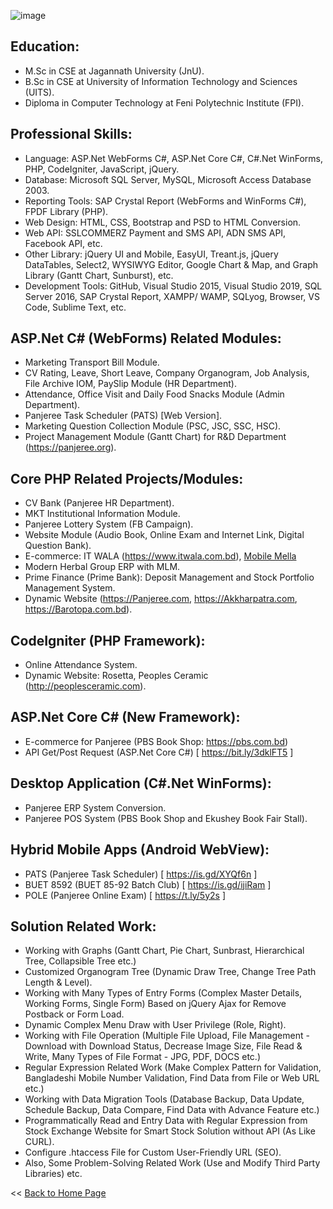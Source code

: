 ![image](https://user-images.githubusercontent.com/83280369/189738315-fe50d3af-9063-4ca7-adb4-6b1ac163b8b2.png)

## Education: 
- M.Sc in CSE at Jagannath University (JnU).
- B.Sc in CSE at University of Information Technology and Sciences (UITS).
- Diploma in Computer Technology at Feni Polytechnic Institute (FPI).


## Professional Skills: 
 - Language: ASP.Net WebForms C#, ASP.Net Core C#, C#.Net WinForms, PHP, CodeIgniter, JavaScript, jQuery.
 - Database: Microsoft SQL Server, MySQL, Microsoft Access Database 2003.
 - Reporting Tools: SAP Crystal Report (WebForms and WinForms C#), FPDF Library (PHP).
 - Web Design: HTML, CSS, Bootstrap and PSD to HTML Conversion. 
 - Web API: SSLCOMMERZ Payment and SMS API, ADN SMS API, Facebook API, etc.
 - Other Library: jQuery UI and Mobile, EasyUI, Treant.js, jQuery DataTables, Select2, WYSIWYG Editor, Google Chart & Map, and Graph Library (Gantt Chart, Sunburst), etc. 
 - Development Tools: GitHub, Visual Studio 2015, Visual Studio 2019, SQL Server 2016, SAP Crystal Report, XAMPP/ WAMP, SQLyog, Browser, VS Code, Sublime Text, etc. 


## ASP.Net C# (WebForms) Related Modules:
 - Marketing Transport Bill Module.
 - CV Rating, Leave, Short Leave, Company Organogram, Job Analysis, File Archive IOM, PaySlip Module (HR Department).
 - Attendance, Office Visit and Daily Food Snacks Module (Admin Department).
 - Panjeree Task Scheduler (PATS) [Web Version].
 - Marketing Question Collection Module (PSC, JSC, SSC, HSC).
 - Project Management Module (Gantt Chart) for R&D Department (https://panjeree.org).


## Core PHP Related Projects/Modules:
 - CV Bank (Panjeree HR Department).
 - MKT Institutional Information Module.
 - Panjeree Lottery System (FB Campaign). 
 - Website Module (Audio Book, Online Exam and Internet Link, Digital Question Bank).
 - E-commerce: IT WALA (https://www.itwala.com.bd), <a href="https://docs.google.com/document/d/1e5Ldpbuz_2wG1B4pDjeUBQNIm6duIPQJ4RNAJk7uXLI/edit" title="Ecommerce - Mobile Mella">Mobile Mella</a>
 - Modern Herbal Group ERP with MLM.
 - Prime Finance (Prime Bank): Deposit Management and  Stock Portfolio Management System.
 - Dynamic Website (https://Panjeree.com, https://Akkharpatra.com, https://Barotopa.com.bd).
 
 
 ## CodeIgniter (PHP Framework):
 - Online Attendance System.
 - Dynamic Website: Rosetta, Peoples Ceramic (http://peoplesceramic.com).


## ASP.Net Core C# (New Framework): 
 - E-commerce for Panjeree (PBS Book Shop: https://pbs.com.bd) 
 - API Get/Post Request (ASP.Net Core C#)  [ https://bit.ly/3dklFT5 ]


## Desktop Application (C#.Net WinForms):
 - Panjeree ERP System Conversion.
 - Panjeree POS System (PBS Book Shop and Ekushey Book Fair Stall).


## Hybrid Mobile Apps (Android WebView): 
 - PATS (Panjeree Task Scheduler)  [ https://is.gd/XYQf6n ]
 - BUET 8592 (BUET 85-92 Batch Club)  [ https://is.gd/ijiRam ]	
 - POLE (Panjeree Online Exam)  [ https://t.ly/5y2s ]


## Solution Related Work:
 - Working with Graphs (Gantt Chart, Pie Chart, Sunbrast, Hierarchical Tree, Collapsible Tree etc.)
 - Customized Organogram Tree (Dynamic Draw Tree, Change Tree Path Length & Level).
 - Working with Many Types of Entry Forms (Complex Master Details, Working Forms, Single Form) Based on jQuery Ajax for Remove Postback or Form Load.
 - Dynamic Complex Menu Draw with User Privilege (Role, Right).
 - Working with File Operation (Multiple File Upload, File Management - Download with Download Status, Decrease Image Size, File Read & Write, Many Types of File Format - JPG, PDF, DOCS etc.)
 - Regular Expression Related Work (Make Complex Pattern for Validation, Bangladeshi Mobile Number Validation, Find Data from File or Web URL etc.)
 - Working with Data Migration Tools (Database Backup, Data Update, Schedule Backup, Data Compare, Find Data with Advance Feature etc.)
 - Programmatically Read and Entry Data with Regular Expression from Stock Exchange Website for Smart Stock Solution without API (As Like CURL). 
 - Configure .htaccess File for Custom User-Friendly URL (SEO).
 - Also, Some Problem-Solving Related Work (Use and Modify Third Party Libraries) etc.


<p><< <a href="https://github.com/sayed-masud">Back to Home Page</a></p>
